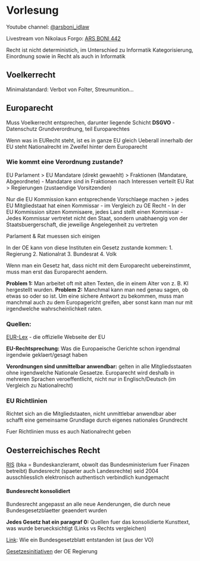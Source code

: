 # Vorlesung

Youtube channel: [@arsboni_idlaw](https://www.youtube.com/@arsboni_idlaw)

Livestream von Nikolaus Forgo: [ARS BONI 442](https://www.youtube.com/watch?v=yLvLNeIz2fA)

Recht ist nicht deterministich, im Unterschied zu Informatik
Kategorisierung, Einordnung sowie in Recht als auch in Informatik

## **Voelkerrecht**
Minimalstandard: Verbot von Folter, Streumunition...

## Europarecht
Muss Voelkerrecht entsprechen, darunter liegende Schicht
**DSGVO** - Datenschutz Grundverordnung, teil Europarechtes

Wenn was in EURecht steht, ist es in ganze EU gleich
Ueberall innerhalb der EU steht Nationalrecht im Zweifel hinter dem Europarecht

### Wie kommt eine Verordnung zustande?
EU Parlament > EU Mandatare (direkt gewaehlt) > Fraktionen (Mandatare, Abgeordnete)
	- Mandatare sind in Fraktionen nach Interessen verteilt
EU Rat > Regierungen (zustaendige Vorsitzenden)

Nur die EU Kommission kann entsprechende Vorschlaege machen > jedes EU Mitgliedstaat hat einen Kommissar
    - im Vergleich zu OE Recht
    - In der EU Kommission sitzen Kommisaere, jedes Land stellt einen Kommissar
    - Jedes Kommissar vertretet nicht den Staat, sondern unabhaengig von der Staatsbuergerschaft, die jeweilige Angelegenheit zu vertreten

Parlament & Rat muessen sich einigen

In der OE kann von diese Instituten ein Gesetz zustande kommen:
	1. Regierung
	2. Nationalrat
	3. Bundesrat
	4. Volk

Wenn man ein Gesetz hat, dass nicht mit dem Europarecht uebereinstimmt, muss man erst das Europarecht aendern.

**Problem 1:** Man arbeitet oft mit alten Texten, die in einem Alter von z. B. KI hergestellt wurden.
**Problem 2:** Manchmal kann man ned genau sagen, ob etwas so oder so ist. Um eine sichere Antwort zu bekommen, muss man manchmal auch zu dem Europagericht greifen, aber sonst kann man nur mit irgendwelche wahrscheinlichkeit raten.
### Quellen:

[EUR-Lex](https://eur-lex.europa.eu/homepage.html?locale=de) - die offizielle Webseite der EU

**EU-Rechtsprechung:** Was die Europaeische Gerichte schon irgendmal irgendwie geklaert/gesagt haben

**Verordnungen sind unmittelbar anwendbar:** gelten in alle Mitgliedsstaaten ohne irgendwelche Nationale Gesaetze. Europarecht wird deshalb in mehreren Sprachen veroeffentlicht, nicht nur in Englisch/Deutsch (im Vergleich zu Nationalrecht)

### EU Richtlinien
Richtet sich an die Mitgliedstaaten, nicht unmittlebar anwendbar aber schafft eine gemeinsame Grundlage durch eigenes nationales Grundrecht

Fuer Richtlinien muss es auch Nationalrecht geben

## Oesterreichisches Recht

[RIS](https://www.ris.bka.gv.at/) (bka = Bundeskanzleramt, obwolt das Bundesministerium fuer Finazen betreibt)
Bundesrecht (spaeter auch Landesrechte) seid 2004 ausschliesslich elektronisch authentisch verbindlich kundgemacht

#### Bundesrecht konsolidiert
Bundesrecht angepasst an alle neue Aenderungen, die durch neue Bundesgesetzblaetter geaendert wurden

**Jedes Gesetz hat ein paragraf 0:** Quellen fuer das konsolidierte Kunsttext, was wurde beruecksichtigt (Links vs Rechts vergleichen)

[Link](https://www.parlament.gv.at/gegenstand/XXVII/I/1178): Wie ein Bundesgesetzblatt entstanden ist (aus der VO)

[Gesetzesinitiativen](https://www.parlament.gv.at/recherchieren/gegenstaende/gesetzesinitiativen/) der OE Regierung


